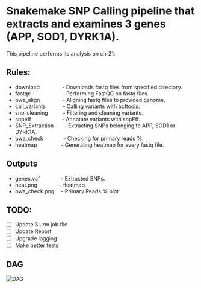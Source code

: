 # Snakemake SNP Calling pipeline that extracts and examines 3 genes (APP, SOD1, DYRK1A).
This pipeline performs its analysis on chr21.

## Rules:
- download&emsp;&emsp;&emsp;&emsp; - Downloads fastq files from specified directory.
- fastqc&emsp;&emsp;&emsp;&emsp;&emsp;&emsp;- Performing FastQC on fastq files.
- bwa_align&emsp;&emsp;&emsp;&emsp; - Aligning fastq files to provided genome.
- call_variants&emsp;&emsp;&emsp;&nbsp;- Calling variants with bcftools.
- snp_cleaning&emsp;&emsp;&nbsp;&nbsp;&nbsp;- Filtering and cleaning variants.
- snpeff&emsp;&emsp;&emsp;&emsp;&emsp;&nbsp;&nbsp;&nbsp;- Annotate variants with snpEff.
- SNP_Extraction&emsp;&emsp;- Extracting SNPs belonging to APP, SOD1 or DYRK1A.
- bwa_check&emsp;&emsp;&emsp;&nbsp;&nbsp;&nbsp;- Checking for primary reads %.
- heatmap&emsp;&emsp;&emsp;&emsp;&nbsp;&nbsp;- Generating heatmap for every fastq file.

## Outputs
- genes.vcf&emsp;&emsp;&emsp;&emsp;- Extracted SNPs.
- heat.png&emsp;&emsp;&emsp;&emsp;- Heatmap.
- bwa_check.png&emsp;&nbsp;- Primary Reads % plot.

## TODO:
- [ ] Update Slurm job file
- [ ] Update Report
- [ ] Upgrade logging
- [ ] Make better tests

## DAG

![DAG](https://github.com/CrowdObserver/Assignment_1_Alzheimers/blob/master/dag.png?raw=true)
